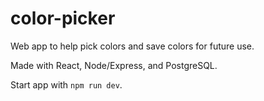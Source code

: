 # color-picker
Web app to help pick colors and save colors for future use.

Made with React, Node/Express, and PostgreSQL.

Start app with `npm run dev`.